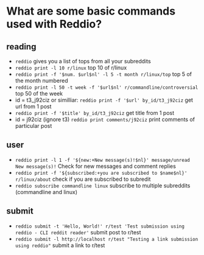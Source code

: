 # What are some basic commands used with Reddio?

## reading

* `reddio` gives you a list of tops from all your subreddits
* `reddio print -l 10 r/linux` top 10 of r/linux
* `reddio print -f '$num. $url$nl' -l 5 -t month r/linux/top` top 5 of the month numbered
* `reddio print -l 50 -t week -f '$url$nl' r/commandline/controversial` top 50 of the week
* id = t3_j92ciz or similliar: `reddio print -f '$url' by_id/t3_j92ciz` get url from 1 post
* `reddio print -f '$title' by_id/t3_j92ciz`  get title from 1 post
* id = j92ciz (ignore t3) `reddio print comments/j92ciz` print comments of particular post

## user

* `reddio print -l 1 -f '${new:+New message(s)!$nl}' message/unread
New message(s)!` Check for new messages and comment replies
* `reddio print -f '${subscribed:+you are subscribed to $name$nl}' r/linux/about` check if you are subscribed to subredit
* `reddio subscribe commandline linux` subscribe to multiple subreddits (commandline and linux)

## submit

* `reddio submit -t 'Hello, World!' r/test 'Test submission using reddio - CLI reddit reader'` submit post to r/test
* `reddio submit -l http://localhost r/test "Testing a link submission using reddio"` submit a link to r/test
